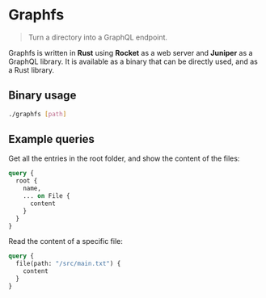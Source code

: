 # Graphfs
> Turn a directory into a GraphQL endpoint.

Graphfs is written in **Rust** using **Rocket** as a web server and **Juniper**
as a GraphQL library. It is available as a binary that can be directly used,
and as a Rust library.

## Binary usage
```bash
./graphfs [path]
```

## Example queries
Get all the entries in the root folder, and show the content of the files:
```graphql
query {
  root {
    name,
    ... on File {
      content
    }
  }
}
```

Read the content of a specific file:
```graphql
query {
  file(path: "/src/main.txt") {
    content
  }
}
```